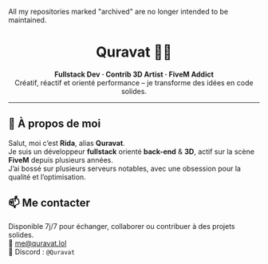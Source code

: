 All my repositories marked "archived" are no longer intended to be maintained.

<h1 align="center">Quravat 👨‍💻</h1>
<p align="center">
  <b>Fullstack Dev · Contrib 3D Artist · FiveM Addict</b><br>
  Créatif, réactif et orienté performance – je transforme des idées en code solides.
</p>

---

## 🚀 À propos de moi

Salut, moi c’est **Rida**, alias **Quravat**.  
Je suis un développeur **fullstack** orienté **back-end** & **3D**, actif sur la scène **FiveM** depuis plusieurs années.  
J’ai bossé sur plusieurs serveurs notables, avec une obsession pour la qualité et l’optimisation.

## 📫 Me contacter

Disponible 7j/7 pour échanger, collaborer ou contribuer à des projets solides.  
📧 me@quravat.lol  
📨 Discord : `@Quravat`
